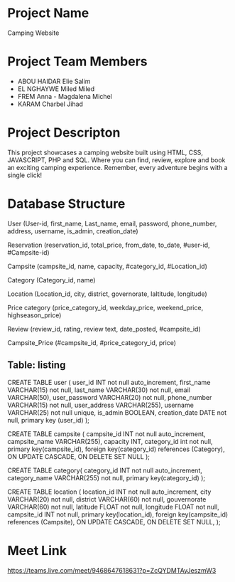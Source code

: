 # Project Name
Camping Website

# Project Team Members
* ABOU HAIDAR Elie Salim
* EL NGHAYWE Miled Miled
* FREM Anna - Magdalena Michel
* KARAM Charbel Jihad 

# Project Descripton
This project showcases a camping website built using HTML, CSS, JAVASCRIPT, PHP and SQL. 
Where you can find, review, explore and book an exciting camping experience. 
Remember, every adventure begins with a single click!  


# Database Structure
User (User-id, first_name, Last_name, email, password, phone_number, address, username, is_admin, creation_date)

Reservation (reservation_id, total_price, from_date, to_date, #user-id, #Campsite-id)

Campsite (campsite_id, name, capacity, #category_id, #Location_id)

Category (Category_id, name)

Location (Location_id, city, district, governorate, laltitude, longitude)

Price category (price_category_id, weekday_price, weekend_price, highseason_price)

Review (review_id, rating, review text, date_posted, #campsite_id)

Campsite_Price (#campsite_id, #price_category_id, price)

## Table: listing
CREATE TABLE user (
    user_id INT not null auto_increment,
    first_name VARCHAR(15) not null,
    last_name VARCHAR(30) not null,
    email VARCHAR(50),
    user_password VARCHAR(20) not null,
    phone_number VARCHAR(15) not null,
    user_address VARCHAR(255),
    username VARCHAR(25) not null unique,
    is_admin BOOLEAN,
    creation_date DATE not null,
    primary key (user_id)
);

CREATE TABLE campsite (
   campsite_id INT not null auto_increment,
   campsite_name VARCHAR(255),
   capacity INT,
   category_id int not null,
   primary key(campsite_id),
   foreign key(category_id) references (Category),
    ON UPDATE CASCADE,
    ON DELETE SET NULL
);

CREATE TABLE category(
   category_id INT not null auto_increment,
   category_name VARCHAR(255) not null,
   primary key(category_id)
);

CREATE TABLE location (
    location_id INT not null auto_increment,
    city VARCHAR(20) not null,
    district VARCHAR(60) not null,
    gouvernorate VARCHAR(60) not null,
    latitude FLOAT not null,
    longitude FLOAT not null,
    campsite_id INT not null,
    primary key(location_id),
    foreign key(campsite_id) references (Campsite),
    ON UPDATE CASCADE,
    ON DELETE SET NULL,
);



# Meet Link
https://teams.live.com/meet/9468647618631?p=ZcQYDMTAyJeszmW3 
